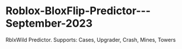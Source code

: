 # Roblox-BloxFlip-Predictor---September-2023
RblxWild Predictor. Supports: Cases, Upgrader, Crash, Mines, Towers
